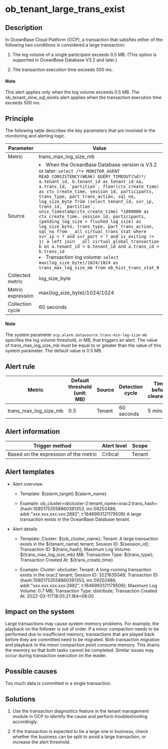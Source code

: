 ob_tenant_large_trans_exist
================================================

Description
--------------------------------

In OceanBase Cloud Platform (OCP), a transaction that satisfies either of the following two conditions is considered a large transaction:

1. The log volume of a single participant exceeds 0.5 MB. (This option is supported in OceanBase Database V3.2 and later.)

2. The transaction execution time exceeds 500 ms.

  <main id="notice" type='explain'>
    <h4>Note</h4>
    <p>This alert applies only when the log volume exceeds 0.5 MB. The ob_tenant_slow_sql_exists alert applies when the transaction execution time exceeds 500 ms.</p>
  </main>

Principle
------------------------------

The following table describes the key parameters that are involved in the monitoring and alerting logic.

|     Parameter     |                                                                                                                                                                                                                                                                                                                                                                                                                                                                                                                                        Value                                                                                                                                                                                                                                                                                                                                                                                                                                                                                                                                        |
|-------------------|-------------------------------------------------------------------------------------------------------------------------------------------------------------------------------------------------------------------------------------------------------------------------------------------------------------------------------------------------------------------------------------------------------------------------------------------------------------------------------------------------------------------------------------------------------------------------------------------------------------------------------------------------------------------------------------------------------------------------------------------------------------------------------------------------------------------------------------------------------------------------------------------------------------------------------------------------------------------------------------------------------------------------------------------------------------------------------------|
| Metric            | trans_max_log_size_mb                                                                                                                                                                                                                                                                                                                                                                                                                                                                                                                                                                                                                                                                                                                                                                                                                                                                                                                                                                                                                                                               |
| Source            | <li> When the OceanBase Database version is V3.2 or later: ```select /*+ MONITOR_AGENT READ_CONSISTENCY(WEAK) QUERY_TIMEOUT(%d)*/ a.tenant_id, b.tenant_id as tenant_id_xa, a.trans_id, `partition`, floor(ctx_create_time) as ctx_create_time, session_id, participants, trans_type, part_trans_action, sql_no, log_size_byte from (select tenant_id, svr_ip, trans_id, `partition`, unix_timestamp(ctx_create_time) *1000000 as ctx_create_time, session_id, participants, (pending_log_size + flushed_log_size) as log_size_byte, trans_type, part_trans_action, sql_no from __all_virtual_trans_stat where svr_ip = ? and svr_port = ? and is_exiting != 1) a left join __all_virtual_global_transaction b on a.tenant_id = b.tenant_id and a.trans_id = b.trans_id```   </li><li> Transaction log volume: ```select max(log_size_byte)/1024/1024 as trans_max_log_size_mb from ob_hist_trans_stat_0``` </li>   |
| Collected metric  | log_size_byte                                                                                                                                                                                                                                                                                                                                                                                                                                                                                                                                                                                                                                                                                                                                                                                                                                                                                                                                                                                                                                                                       |
| Metric expression | max(log_size_byte)/1024/1024                                                                                                                                                                                                                                                                                                                                                                                                                                                                                                                                                                                                                                                                                                                                                                                                                                                                                                                                                                                                                                                        |
| Collection cycle  | 60 seconds                                                                                                                                                                                                                                                                                                                                                                                                                                                                                                                                                                                                                                                                                                                                                                                                                                                                                                                                                                                                                                                                          |

  <main id="notice" type='explain'>
    <h4>Note</h4>
    <p>The system parameter <code>ocp.alarm.datasource.trans-min-log-size-mb</code> specifies the log volume threshold, in MB, that triggers an alert. The value of trans_max_log_size_mb must be equal to or greater than the value of this system parameter. The default value is 0.5 MB.</p>
  </main>

Alert rule
-------------------------------

|        Metric         | Default threshold (unit: MB) | Source | Detection cycle | Time before clearance |
|-----------------------|------------------------------|--------|-----------------|-----------------------|
| trans_max_log_size_mb | 0.5                          | Tenant | 60 seconds      | 5 minutes             |

Alert information
--------------------------------------

|            Trigger method             | Alert level | Scope  |
|---------------------------------------|-------------|--------|
| Based on the expression of the metric | Critical    | Tenant |

Alert templates
------------------------------------

* Alert overview

  * Template: ${alarm_target} ${alarm_name}

  * Example: ob_cluster=obcluster-2:tenant_name=orac2:trans_hash={hash:10801753558860391353, inc:59202486, addr:"xxx.xxx.xxx.xxx:2882", t:1646993121179509} A large transaction exists in the OceanBase Database tenant.

* Alert details

  * Template: Cluster: ${ob_cluster_name}; Tenant: A large transaction exists in the ${tenant_name} tenant; Session ID: ${session_id}; Transaction ID: ${trans_hash}; Maximum Log Volume: ${trans_max_log_size_mb} MB; Transaction Type: ${trans_type}; Transaction Created At: ${trans_create_time}

  * Example: Cluster: obcluster; Tenant: A long-running transaction exists in the orac2 tenant; Session ID: 3221635048; Transaction ID: {hash:10801753558860391353, inc:59202486, addr:"xxx.xxx.xxx.xxx:2882", t:1646993121179509}; Maximum Log Volume: 0.7 MB; Transaction Type: distribute; Transaction Created At: 2022-03-11T18:05:21.184+08:00

Impact on the system
-----------------------------------------

Large transactions may cause system memory problems. For example, the playback on the follower is out of order. If a minor compaction needs to be performed due to insufficient memory, transactions that are played back before they are committed need to be migrated. Both transaction migration and playback to the minor compaction point consume memory. This drains the memory so that both tasks cannot be completed. Similar issues may occur during transaction execution on the leader.

Possible causes
------------------------------------

Too much data is committed in a single transaction.

Solutions
------------------------------

1. Use the transaction diagnostics feature in the tenant management module in OCP to identify the cause and perform troubleshooting accordingly.

2. If the transaction is expected to be a large one in business, check whether the business can be split to avoid a large transaction, or increase the alert threshold.
